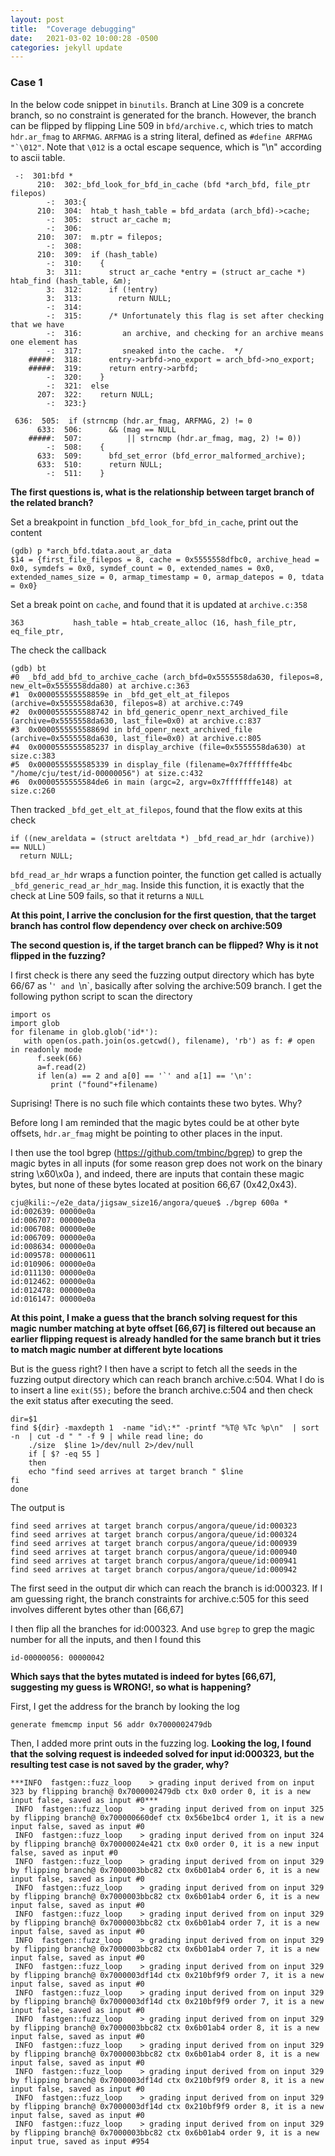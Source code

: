 ```yaml
---
layout: post
title:  "Coverage debugging"
date:   2021-03-02 10:00:28 -0500
categories: jekyll update
---
```


### Case 1 ###

In the below code snippet in ```binutils```. Branch at Line 309 is a concrete branch, so no constraint is generated for the branch. However, the branch can be flipped by flipping Line 509 in ```bfd/archive.c```, which tries to match ```hdr.ar_fmag``` to ```ARFMAG```. ```ARFMAG``` is a string literal, defined as ```#define ARFMAG "`\012"```.  Note that ```\012``` is a octal escape sequence, which is "\n" according to ascii table. 

```
 -:  301:bfd *
      210:  302:_bfd_look_for_bfd_in_cache (bfd *arch_bfd, file_ptr filepos)
        -:  303:{
      210:  304:  htab_t hash_table = bfd_ardata (arch_bfd)->cache;
        -:  305:  struct ar_cache m;
        -:  306:
      210:  307:  m.ptr = filepos;
        -:  308:
      210:  309:  if (hash_table)
        -:  310:    {
        3:  311:      struct ar_cache *entry = (struct ar_cache *) htab_find (hash_table, &m);
        3:  312:      if (!entry)
        3:  313:        return NULL;
        -:  314:
        -:  315:      /* Unfortunately this flag is set after checking that we have
        -:  316:         an archive, and checking for an archive means one element has
        -:  317:         sneaked into the cache.  */
    #####:  318:      entry->arbfd->no_export = arch_bfd->no_export;
    #####:  319:      return entry->arbfd;
        -:  320:    }
        -:  321:  else
      207:  322:    return NULL;
        -:  323:}
```

```
 636:  505:  if (strncmp (hdr.ar_fmag, ARFMAG, 2) != 0
      633:  506:      && (mag == NULL
    #####:  507:          || strncmp (hdr.ar_fmag, mag, 2) != 0))
        -:  508:    {
      633:  509:      bfd_set_error (bfd_error_malformed_archive);
      633:  510:      return NULL;
        -:  511:    }
 ```
 
 **The first questions is, what is the relationship between target branch of the related branch?**

Set a breakpoint in function ```_bfd_look_for_bfd_in_cache```, print out the content

```
(gdb) p *arch_bfd.tdata.aout_ar_data
$14 = {first_file_filepos = 8, cache = 0x5555558dfbc0, archive_head = 0x0, symdefs = 0x0, symdef_count = 0, extended_names = 0x0, extended_names_size = 0, armap_timestamp = 0, armap_datepos = 0, tdata = 0x0}
```
Set a break point on ```cache```, and found that it is updated at ```archive.c:358```

```
363           hash_table = htab_create_alloc (16, hash_file_ptr, eq_file_ptr,
```

The check the callback

```
(gdb) bt
#0  _bfd_add_bfd_to_archive_cache (arch_bfd=0x5555558da630, filepos=8, new_elt=0x5555558dda80) at archive.c:363
#1  0x000055555558859e in _bfd_get_elt_at_filepos (archive=0x5555558da630, filepos=8) at archive.c:749
#2  0x0000555555588742 in bfd_generic_openr_next_archived_file (archive=0x5555558da630, last_file=0x0) at archive.c:837
#3  0x000055555558869d in bfd_openr_next_archived_file (archive=0x5555558da630, last_file=0x0) at archive.c:805
#4  0x0000555555585237 in display_archive (file=0x5555558da630) at size.c:383
#5  0x0000555555585339 in display_file (filename=0x7fffffffe4bc "/home/cju/test/id-00000056") at size.c:432
#6  0x0000555555584de6 in main (argc=2, argv=0x7fffffffe148) at size.c:260
```

Then tracked ```_bfd_get_elt_at_filepos```, found that the flow exits at this check

```
if ((new_areldata = (struct areltdata *) _bfd_read_ar_hdr (archive)) == NULL)
  return NULL;
```

```bfd_read_ar_hdr``` wraps a function pointer, the function get called is actually ```_bfd_generic_read_ar_hdr_mag```.  Inside this function, it is exactly that the check at Line 509 fails, so that it returns a ```NULL```

**At this point, I arrive the conclusion for the first question, that the target branch has control flow dependency over check on archive:509**

**The second question is, if the target branch can be flipped? Why is it not flipped in the fuzzing?**

I first check is there any seed the fuzzing output directory which has byte 66/67 as '`' and `\n`, basically after solving the archive:509 branch. I get the following python script to scan the directory

```
import os
import glob
for filename in glob.glob('id*'):
   with open(os.path.join(os.getcwd(), filename), 'rb') as f: # open in readonly mode
      f.seek(66)
      a=f.read(2)
      if len(a) == 2 and a[0] == '`' and a[1] == '\n':
         print ("found"+filename)
```

Suprising! There is no such file which containts these two bytes. Why?

Before long I am reminded that the magic bytes could be at other byte offsets, ```hdr.ar_fmag``` might be pointing to other places in the input.

I then use the tool bgrep (https://github.com/tmbinc/bgrep) to grep the magic bytes in all inputs (for some reason grep does not work on the binary string \x60\x0a ), and indeed, there are inputs that contain these magic bytes, but none of these bytes located at position 66,67 (0x42,0x43).

```
cju@kili:~/e2e_data/jigsaw_size16/angora/queue$ ./bgrep 600a *
id:002639: 00000e0a
id:006707: 00000e0a
id:006708: 00000e0e
id:006709: 00000e0a
id:008634: 00000e0a
id:009578: 00000611
id:010906: 00000e0a
id:011130: 00000e0a
id:012462: 00000e0a
id:012478: 00000e0a
id:016147: 00000e0a
```

**At this point, I make a guess that the branch solving request for this magic number matching at byte offset [66,67] is filtered out because an earlier flipping request is already handled for the same branch but it tries to match magic number at different byte locations**

But is the guess right? I then have a script to fetch all the seeds in the fuzzing output directory which can reach branch archive.c:504. What I do is to insert a line ```exit(55);``` before the branch archive.c:504 and then check the exit status after executing the seed.

```
dir=$1
find ${dir} -maxdepth 1  -name "id\:*" -printf "%T@ %Tc %p\n"  | sort -n  | cut -d " " -f 9 | while read line; do
    ./size  $line 1>/dev/null 2>/dev/null
    if [ $? -eq 55 ]
    then
    echo "find seed arrives at target branch " $line
fi
done
```

The output is 

```
find seed arrives at target branch corpus/angora/queue/id:000323
find seed arrives at target branch corpus/angora/queue/id:000324
find seed arrives at target branch corpus/angora/queue/id:000939
find seed arrives at target branch corpus/angora/queue/id:000940
find seed arrives at target branch corpus/angora/queue/id:000941
find seed arrives at target branch corpus/angora/queue/id:000942
```

The first seed in the output dir which can reach the branch is id:000323. If I am guessing right, the branch constraints for archive.c:505 for this seed involves different bytes other than [66,67]

I then flip all the branches for id:000323. And use ```bgrep``` to grep the magic number for all the inputs, and then I found this

```
id-00000056: 00000042
```

**Which says that the bytes mutated is indeed for bytes [66,67], suggesting my guess is WRONG!, so what is happening?**

First, I get the address for the branch by looking the log

```
generate fmemcmp input 56 addr 0x7000002479db
```

Then, I added more print outs in the fuzzing log. **Looking the log, I found that the solving request is indeeded solved for input id:000323, but the resulting test case is not saved by the grader, why?** 
```
***INFO  fastgen::fuzz_loop    > grading input derived from on input 323 by flipping branch@ 0x7000002479db ctx 0x0 order 0, it is a new input false, saved as input #0***
 INFO  fastgen::fuzz_loop    > grading input derived from on input 325 by flipping branch@ 0x700000660def ctx 0x56be1bc4 order 1, it is a new input false, saved as input #0
 INFO  fastgen::fuzz_loop    > grading input derived from on input 324 by flipping branch@ 0x70000024e421 ctx 0x0 order 0, it is a new input false, saved as input #0
 INFO  fastgen::fuzz_loop    > grading input derived from on input 329 by flipping branch@ 0x7000003bbc82 ctx 0x6b01ab4 order 6, it is a new input false, saved as input #0
 INFO  fastgen::fuzz_loop    > grading input derived from on input 329 by flipping branch@ 0x7000003bbc82 ctx 0x6b01ab4 order 6, it is a new input false, saved as input #0
 INFO  fastgen::fuzz_loop    > grading input derived from on input 329 by flipping branch@ 0x7000003bbc82 ctx 0x6b01ab4 order 7, it is a new input false, saved as input #0
 INFO  fastgen::fuzz_loop    > grading input derived from on input 329 by flipping branch@ 0x7000003bbc82 ctx 0x6b01ab4 order 7, it is a new input false, saved as input #0
 INFO  fastgen::fuzz_loop    > grading input derived from on input 329 by flipping branch@ 0x7000003df14d ctx 0x210bf9f9 order 7, it is a new input false, saved as input #0
 INFO  fastgen::fuzz_loop    > grading input derived from on input 329 by flipping branch@ 0x7000003df14d ctx 0x210bf9f9 order 7, it is a new input false, saved as input #0
 INFO  fastgen::fuzz_loop    > grading input derived from on input 329 by flipping branch@ 0x7000003bbc82 ctx 0x6b01ab4 order 8, it is a new input false, saved as input #0
 INFO  fastgen::fuzz_loop    > grading input derived from on input 329 by flipping branch@ 0x7000003bbc82 ctx 0x6b01ab4 order 8, it is a new input false, saved as input #0
 INFO  fastgen::fuzz_loop    > grading input derived from on input 329 by flipping branch@ 0x7000003df14d ctx 0x210bf9f9 order 8, it is a new input false, saved as input #0
 INFO  fastgen::fuzz_loop    > grading input derived from on input 329 by flipping branch@ 0x7000003df14d ctx 0x210bf9f9 order 8, it is a new input false, saved as input #0
 INFO  fastgen::fuzz_loop    > grading input derived from on input 329 by flipping branch@ 0x7000003bbc82 ctx 0x6b01ab4 order 9, it is a new input true, saved as input #954
 ```




